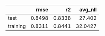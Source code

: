 |          |   rmse |     r2 |   avg_nll |
|:---------|-------:|-------:|----------:|
| test     | 0.8498 | 0.8338 |   27.402  |
| training | 0.8311 | 0.8441 |   32.0427 |